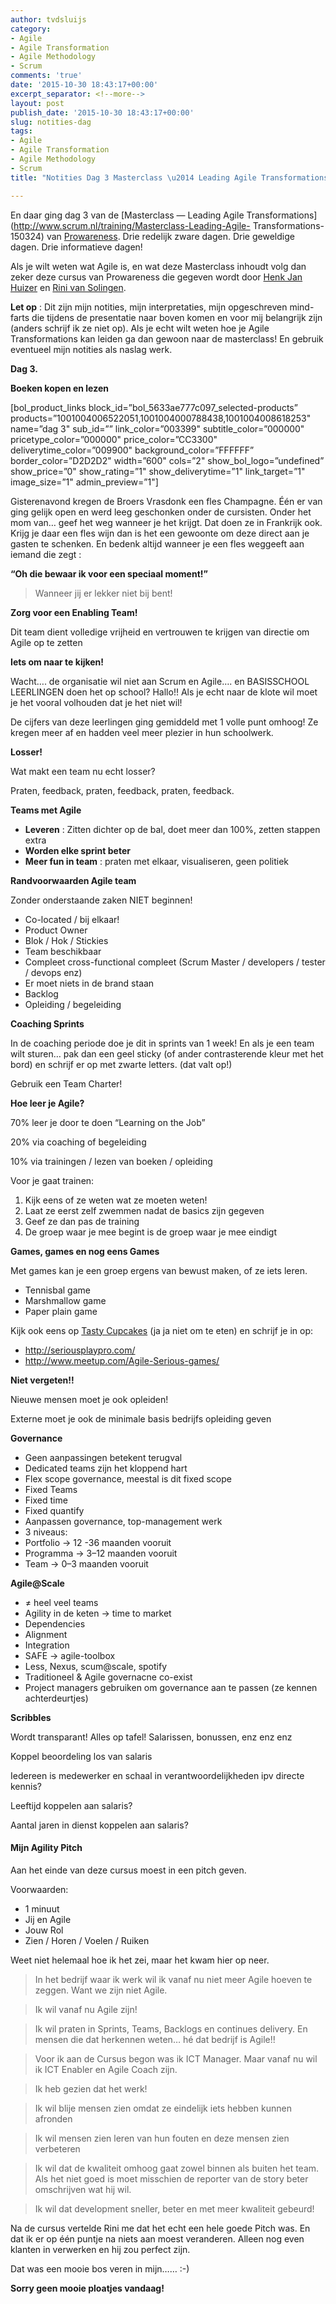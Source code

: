 ```yaml
---
author: tvdsluijs
category:
- Agile
- Agile Transformation
- Agile Methodology
- Scrum
comments: 'true'
date: '2015-10-30 18:43:17+00:00'
excerpt_separator: <!--more-->
layout: post
publish_date: '2015-10-30 18:43:17+00:00'
slug: notities-dag
tags:
- Agile
- Agile Transformation
- Agile Methodology
- Scrum
title: "Notities Dag 3 Masterclass \u2014 Leading Agile Transformations"

---
```

En daar ging dag 3 van de [Masterclass — Leading Agile
Transformations](http://www.scrum.nl/training/Masterclass-Leading-Agile-
Transformations-150324) van [Prowareness](http://www.prowareness.nl/). Drie
redelijk zware dagen. Drie geweldige dagen. Drie informatieve dagen!
<!--more-->
Als je wilt weten wat Agile is, en wat deze Masterclass inhoudt volg dan zeker
deze cursus van Prowareness die gegeven wordt door [Henk Jan
Huizer](https://www.linkedin.com/in/henkjanhuizer) en [Rini van
Solingen](https://www.linkedin.com/in/solingen).

 **Let op** : Dit zijn mijn notities, mijn interpretaties, mijn opgeschreven
mind-farts die tijdens de presentatie naar boven komen en voor mij belangrijk
zijn (anders schrijf ik ze niet op). Als je echt wilt weten hoe je Agile
Transformations kan leiden ga dan gewoon naar de masterclass! En gebruik
eventueel mijn notities als naslag werk.

 **Dag 3.**

 **Boeken kopen en lezen**

[bol_product_links block_id=”bol_5633ae777c097_selected-products”
products=”1001004006522051,1001004000788438,1001004008618253" name=”dag 3"
sub_id=”” link_color=”003399" subtitle_color=”000000" pricetype_color=”000000"
price_color=”CC3300" deliverytime_color=”009900" background_color=”FFFFFF”
border_color=”D2D2D2" width=”600" cols=”2" show_bol_logo=”undefined”
show_price=”0" show_rating=”1" show_deliverytime=”1" link_target=”1"
image_size=”1" admin_preview=”1"]

Gisterenavond kregen de Broers Vrasdonk een fles Champagne. Één er van ging
gelijk open en werd leeg geschonken onder de cursisten. Onder het mom van…
geef het weg wanneer je het krijgt. Dat doen ze in Frankrijk ook. Krijg je
daar een fles wijn dan is het een gewoonte om deze direct aan je gasten te
schenken. En bedenk altijd wanneer je een fles weggeeft aan iemand die zegt :

 **“Oh die bewaar ik voor een speciaal moment!”**

> Wanneer jij er lekker niet bij bent!

 **Zorg voor een Enabling Team!**

Dit team dient volledige vrijheid en vertrouwen te krijgen van directie om
Agile op te zetten

 **Iets om naar te kijken!**

Wacht…. de organisatie wil niet aan Scrum en Agile…. en BASISSCHOOL LEERLINGEN
doen het op school? Hallo!! Als je echt naar de klote wil moet je het vooral
volhouden dat je het niet wil!

De cijfers van deze leerlingen ging gemiddeld met 1 volle punt omhoog! Ze
kregen meer af en hadden veel meer plezier in hun schoolwerk.

 **Losser!**

Wat makt een team nu echt losser?

Praten, feedback, praten, feedback, praten, feedback.

 **Teams met Agile**

  *  **Leveren** : Zitten dichter op de bal, doet meer dan 100%, zetten stappen extra
  *  **Worden elke sprint beter**
  *  **Meer fun in team** : praten met elkaar, visualiseren, geen politiek

 **Randvoorwaarden Agile team**

Zonder onderstaande zaken NIET beginnen!

  * Co-located / bij elkaar!
  * Product Owner
  * Blok / Hok / Stickies
  * Team beschikbaar
  * Compleet cross-functional compleet (Scrum Master / developers / tester / devops enz)
  * Er moet niets in de brand staan
  * Backlog
  * Opleiding / begeleiding

 **Coaching Sprints**

In de coaching periode doe je dit in sprints van 1 week! En als je een team
wilt sturen… pak dan een geel sticky (of ander contrasterende kleur met het
bord) en schrijf er op met zwarte letters. (dat valt op!)

Gebruik een Team Charter!

 **Hoe leer je Agile?**

70% leer je door te doen “Learning on the Job”

20% via coaching of begeleiding

10% via trainingen / lezen van boeken / opleiding

Voor je gaat trainen:

  1. Kijk eens of ze weten wat ze moeten weten!
  2. Laat ze eerst zelf zwemmen nadat de basics zijn gegeven
  3. Geef ze dan pas de training
  4. De groep waar je mee begint is de groep waar je mee eindigt

 **Games, games en nog eens Games**

Met games kan je een groep ergens van bewust maken, of ze iets leren.

  * Tennisbal game
  * Marshmallow game
  * Paper plain game

Kijk ook eens op [Tasty Cupcakes](http://tastycupcakes.org/category/agile/)
(ja ja niet om te eten) en schrijf je in op:

  * <http://seriousplaypro.com/>
  * <http://www.meetup.com/Agile-Serious-games/>

 **Niet vergeten!!**

Nieuwe mensen moet je ook opleiden!

Externe moet je ook de minimale basis bedrijfs opleiding geven

 **Governance**

  * Geen aanpassingen betekent terugval
  * Dedicated teams zijn het kloppend hart
  * Flex scope governance, meestal is dit fixed scope
  * Fixed Teams
  * Fixed time
  * Fixed quantify
  * Aanpassen governance, top-management werk
  * 3 niveaus:
  * Portfolio -> 12 -36 maanden vooruit
  * Programma -> 3–12 maanden vooruit
  * Team -> 0–3 maanden vooruit

 **Agile@Scale**

  * ≠ heel veel teams
  * Agility in de keten -> time to market
  * Dependencies
  * Alignment
  * Integration
  * SAFE -> agile-toolbox
  * Less, Nexus, scum@scale, spotify
  * Traditioneel & Agile governacne co-exist
  * Project managers gebruiken om governance aan te passen (ze kennen achterdeurtjes)

 **Scribbles**

Wordt transparant! Alles op tafel! Salarissen, bonussen, enz enz enz

Koppel beoordeling los van salaris

Iedereen is medewerker en schaal in verantwoordelijkheden ipv directe kennis?

Leeftijd koppelen aan salaris?

Aantal jaren in dienst koppelen aan salaris?

####  **Mijn Agility Pitch**

Aan het einde van deze cursus moest in een pitch geven.

Voorwaarden:

  * 1 minuut
  * Jij en Agile
  * Jouw Rol
  * Zien / Horen / Voelen / Ruiken

Weet niet helemaal hoe ik het zei, maar het kwam hier op neer.

> In het bedrijf waar ik werk wil ik vanaf nu niet meer Agile hoeven te
zeggen. Want we zijn niet Agile.

> Ik wil vanaf nu Agile zijn!

> Ik wil praten in Sprints, Teams, Backlogs en continues delivery. En mensen
die dat herkennen weten… hé dat bedrijf is Agile!!

> Voor ik aan de Cursus begon was ik ICT Manager. Maar vanaf nu wil ik ICT
Enabler en Agile Coach zijn.

> Ik heb gezien dat het werk!

> Ik wil blije mensen zien omdat ze eindelijk iets hebben kunnen afronden

> Ik wil mensen zien leren van hun fouten en deze mensen zien verbeteren

> Ik wil dat de kwaliteit omhoog gaat zowel binnen als buiten het team. Als
het niet goed is moet misschien de reporter van de story beter omschrijven wat
hij wil.

> Ik wil dat development sneller, beter en met meer kwaliteit gebeurd!

Na de cursus vertelde Rini me dat het echt een hele goede Pitch was. En dat ik
er op één puntje na niets aan moest veranderen. Alleen nog even klanten in
verwerken en hij zou perfect zijn.

Dat was een mooie bos veren in mijn…… :-)

 **Sorry geen mooie ploatjes vandaag!**

